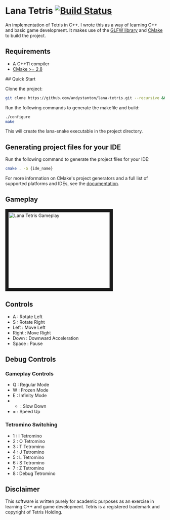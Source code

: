 # Lana Tetris [![Build Status](https://travis-ci.org/andystanton/lana-tetris.png?branch=master)](https://travis-ci.org/andystanton/lana-tetris)

An implementation of Tetris in C++. I wrote this as a way of learning C++ and basic game development. It makes use of the [GLFW library](http://www.glfw.org) and [CMake](http://www.cmake.org/) to build the project.

## Requirements

 * A C++11 compiler
 * [CMake >= 2.8](http://www.cmake.org/cmake/resources/software.html)

## Quick Start

Clone the project:

```sh
git clone https://github.com/andystanton/lana-tetris.git --recursive && cd lana-tetris  
```

Run the following commands to generate the makefile and build:

```sh
./configure
make
```

This will create the lana-snake executable in the project directory.

## Generating project files for your IDE

Run the following command to generate the project files for your IDE:

```sh
cmake . -G {ide_name}
```

For more information on CMake's project generators and a full list of supported platforms and IDEs, see the [documentation](http://www.cmake.org/Wiki/CMake_Generator_Specific_Information).

## Gameplay

<a href="http://www.youtube.com/watch?feature=player_embedded&v=-ECDB9oacdE
" target="_blank"><img src="http://img.youtube.com/vi/-ECDB9oacdE/0.jpg" 
alt="Lana Tetris Gameplay" width="320" height="240" border="10" /></a>

## Controls

 * A : Rotate Left
 * S : Rotate Right
 * Left : Move Left
 * Right : Move Right
 * Down : Downward Acceleration
 * Space : Pause

## Debug Controls

### Gameplay Controls

 * Q : Regular Mode
 * W : Frozen Mode
 * E : Infinity Mode
 * - : Slow Down
 * = : Speed Up

### Tetromino Switching

 * 1 : I Tetromino
 * 2 : O Tetromino
 * 3 : T Tetromino
 * 4 : J Tetromino
 * 5 : L Tetromino
 * 6 : S Tetromino
 * 7 : Z Tetromino
 * 8 : Debug Tetromino

## Disclaimer

This software is written purely for academic purposes as an exercise in learning C++ and game development. Tetris is a registered trademark and copyright of Tetris Holding.
